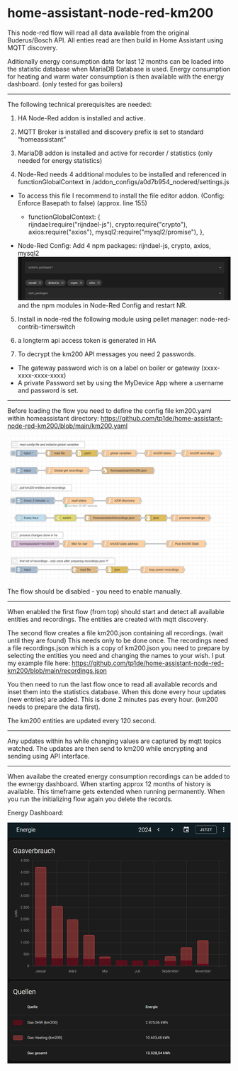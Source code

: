 # home-assistant-node-red-km200

This node-red flow will read all data available from the original Buderus/Bosch API.
All enties read are then build in Home Assistant using MQTT discovery.

Aditionally energy consumption data for last 12 months can be loaded into the statistic database when MariaDB Database is used.
Energy consumption for heating and warm water consumption is then available with the energy dashboard. (only tested for gas boilers)

***

The following technical prerequisites are needed:

1.	HA Node-Red addon is installed and active.

2.	MQTT Broker is installed and discovery prefix is set to standard “homeassistant”

3.  MariaDB addon is installed and active for recorder / statistics (only needed for energy statistics)

4.	Node-Red needs 4 additional modules to be installed and referenced in functionGlobalContext in /addon_configs/a0d7b954_nodered/settings.js

  - To access this file I recommend to install the file editor addon. (Config: Enforce Basepath to false) (approx. line 155)

    - functionGlobalContext: {   
       rijndael:require("rijndael-js"),
       crypto:require("crypto"),
       axios:require("axios"),
       mysql2:require("mysql2/promise"),
     },

- Node-Red Config: Add 4 npm packages: rijndael-js, crypto, axios, mysql2 ![alt text](image.png) and the npm modules in Node-Red Config and restart NR.

5.  Install in node-red the following module using pellet manager: node-red-contrib-timerswitch

6.	a longterm api access token is generated in HA

7.  To decrypt the km200 API messages you need 2 passwords.
  - The gateway password wich is on a label on boiler or gateway (xxxx-xxxx-xxxx-xxxx)
  - A private Password set by using the MyDevice App where a username and password is set.

***

Before loading the flow you need to define the config file km200.yaml within homeassistant directory: 
https://github.com/tp1de/home-assistant-node-red-km200/blob/main/km200.yaml

![alt text](image-4.png)

The flow should be disabled - you need to enable manually.

*** 

When enabled the first flow (from top) should start and detect all available entities and recordings.
The entities are created with mqtt discovery. 

The second flow creates a file km200.json containing all recordings. (wait until they are found) 
This needs only to be done once.
The recordings need a file recordings.json which is a copy of km200.json you need to prepare by selecting the entities you need and changing the names to your wish.
I put my example file here: https://github.com/tp1de/home-assistant-node-red-km200/blob/main/recordings.json

You then need to run the last flow once to read all available records and inset them into the statistics database.
When this done every hour updates (new entries) are added. This is done 2 minutes pas every hour. (km200 needs to prepare the data first).

The km200 entities are updated every 120 second.

***

Any updates within ha while changing values are captured by mqtt topics watched. 
The updates are then send to km200 while encrypting and sending using API interface.

***

When availabe the created energy consumption recordings can be added to the ewnergy dashboard.
When starting approx 12 months of history is available. This timeframe gets extended when running permanently.
When you run the initializing flow again you delete the records.

Energy Dashboard:

![alt text](image-2.png)
